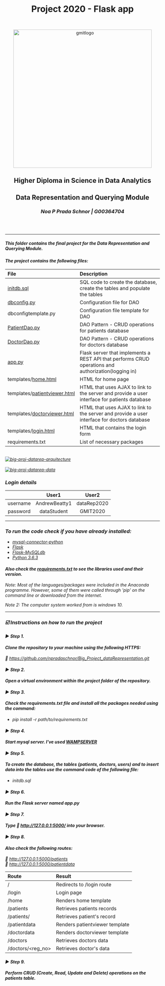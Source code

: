 <h1 align="center"> Project 2020 - Flask app </h1><br>

<p align="center"><img src="https://image.ibb.co/g96qDc/gmitlogo.jpg" alt="gmitlogo" border="0" width=450 align="center"></p>
<h2 align="center"> Higher Diploma in Science in Data Analytics</h2>
<h2 align="center">Data Representation and Querying Module</h2></p>

<h3 align="center"><i>Noa P Prada Schnor | G00364704<i> </h3><br><br>

---------------------------------------------------------------------------------------------------------------------------------------------------------------


##### This folder contains the final project for the Data Representation and Querying Module.

#### The project contains the following files:

|    File                       |      Description                                                                                       | 
|:------------------------------|:-------------------------------------------------------------------------------------------------------|
| [initdb.sql](https://github.com/npradaschnor/Big_Project_dataRepresentation/blob/master/initdb.sql)                    |   SQL code to create the database, create the tables and populate the tables                             |
| [dbconfig.py](https://github.com/npradaschnor/Big_Project_dataRepresentation/blob/master/dbconfig.py)                   |   Configuration file for DAO                                                                           |
| dbconfigtemplate.py           |   Configuration file template for DAO                                                                  |
| [PatientDao.py](https://github.com/npradaschnor/Big_Project_dataRepresentation/blob/master/PatientDao.py)                 |   DAO Pattern - CRUD operations for patients database                                                                       |
| [DoctorDao.py](https://github.com/npradaschnor/Big_Project_dataRepresentation/blob/master/DoctorDao.py)                 |   DAO Pattern - CRUD operations for doctors database                                                                       |
| [app.py](https://github.com/npradaschnor/Big_Project_dataRepresentation/blob/master/app.py)                        |   Flask server that implements a REST API that performs CRUD operations and authorization(logging in)  |
| templates/[home.html](https://github.com/npradaschnor/Big_Project_dataRepresentation/blob/master/templates/home.html)           |   HTML for home page                                                                                   |
| templates/[patientviewer.html](https://github.com/npradaschnor/Big_Project_dataRepresentation/blob/master/templates/patientviewer.html)  |   HTML that uses AJAX to link to the server and provide a user interface for patients database                              |
| templates/[doctorviewer.html](https://github.com/npradaschnor/Big_Project_dataRepresentation/blob/master/templates/doctorviewer.html)           |   HTML that uses AJAX to link to the server and provide a user interface for doctors database                                                                                   |
| templates/[login.html](https://github.com/npradaschnor/Big_Project_dataRepresentation/blob/master/templates/login.html)  |   HTML that contains the login form  |
| requirements.txt              |   List of necessary packages                                                                           |

<br/>
<a href="https://ibb.co/ds9M766"><img src="https://i.ibb.co/wZHgYCC/big-proj-datarep-arquitecture.png" alt="big-proj-datarep-arquitecture" border="0"></a><br/><br/>
<a href="https://ibb.co/3Y44PZP"><img src="https://i.ibb.co/cXkksns/big-proj-datarep-data.png" alt="big-proj-datarep-data" border="0"></a><br/>


### Login details

| |User1|User2|
|:----:|:----:|:----:|
|username| AndrewBeatty1 | dataRep2020  |
|password| dataStudent   | GMIT2020  |



--------------------------------------------------------------------------------------------------------------------------------------------------------------

### To run the code check if you have already installed:
- [mysql-connector-python](https://pypi.org/project/mysql-connector-python/)
- [Flask](https://flask.palletsprojects.com/en/master/installation/)
- [Flask-MySQLdb](https://flask-mysqldb.readthedocs.io/en/latest/)
- [Python 3.6.3](https://www.python.org/downloads/release/python-363/)

#### Also check the [requirements.txt](https://github.com/npradaschnor/Big_Project_dataRepresentation/blob/master/requirements.txt) to see the libraries used and their version.

*Note*: Most of the languages/packages were included in the Anaconda programme. However, some of them were called through 'pip' on the command line or downloaded from the internet.

*Note 2*: The computer system worked from is windows 10.

---------------------------------------------------------------------------------------------------------------------------------------------------------------

### :ballot_box_with_check: **Instructions on how to run the project**

#### :arrow_forward: **Step 1.** 
#### Clone the repository to your machine using the following HTTPS:
:link: <https://github.com/npradaschnor/Big_Project_dataRepresentation.git>

#### :arrow_forward: **Step 2.**
#### Open a virtual environment within the project folder of the repository.

#### :arrow_forward: **Step 3.**
#### Check the requirements.txt file and install all the packages needed using the command:
- pip install -r path/to/requirements.txt

#### :arrow_forward: **Step 4.** 
#### Start mysql server. I've used [WAMPSERVER](https://www.wampserver.com/en/)

#### :arrow_forward: **Step 5.** 
#### To create the database, the tables (patients, doctors, users) and to insert data into the tables use the command code of the following file:
- initdb.sql

#### :arrow_forward: **Step 6.** 
#### Run the Flask server named app.py

#### :arrow_forward: **Step 7.** 
#### Type :link: <http://127.0.0.1:5000/> into your browser.

#### :arrow_forward: **Step 8.** 
#### Also check the following routes:
:link: <http://127.0.0.1:5000/patients> <br/>
:link: <http://127.0.0.1:5000/patientdata>

| Route                 | Result                        |
:-----------------------|:------------------------------|
|/                      |Redirects to /login route      |
|/login                 |Login page                     |
|/home                  |Renders home template          |
|/patients              |Retrieves patients records     |
|/patients/<id>         |Retrieves patient's record     |
|/patientdata           |Renders patientviewer template |
|/doctordata            |Renders doctorviewer template  |
|/doctors               |Retrieves doctors data         |
|/doctors/<reg_no>      |Retrieves doctor's data        |


#### :arrow_forward: **Step 9.**
#### Perform CRUD (Create, Read, Update and Delete) operations on the patients table.
